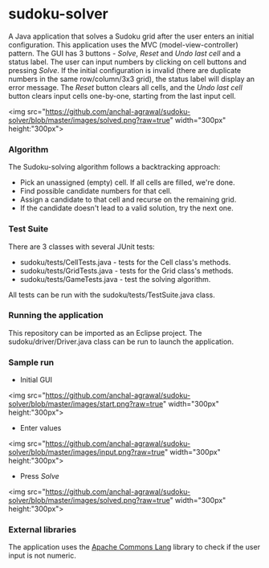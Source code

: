 # sudoku-solver

A Java application that solves a Sudoku grid after the user enters an initial configuration. This application uses the MVC (model-view-controller) pattern. The GUI has 3 buttons - *Solve*, *Reset* and *Undo last cell* and a status label. The user can input numbers by clicking on cell buttons and pressing *Solve*. If the initial configuration is invalid (there are duplicate numbers in the same row/column/3x3 grid), the status label will display an error message. The *Reset* button clears all cells, and the *Undo last cell* button clears input cells one-by-one, starting from the last input cell.

<img src="https://github.com/anchal-agrawal/sudoku-solver/blob/master/images/solved.png?raw=true" width="300px" height:"300px">

### Algorithm

The Sudoku-solving algorithm follows a backtracking approach:

* Pick an unassigned (empty) cell. If all cells are filled, we're done.
* Find possible candidate numbers for that cell.
* Assign a candidate to that cell and recurse on the remaining grid.
* If the candidate doesn't lead to a valid solution, try the next one.

### Test Suite

There are 3 classes with several JUnit tests:

* sudoku/tests/CellTests.java - tests for the Cell class's methods.
* sudoku/tests/GridTests.java - tests for the Grid class's methods.
* sudoku/tests/GameTests.java - test the solving algorithm.

All tests can be run with the sudoku/tests/TestSuite.java class.

### Running the application

This repository can be imported as an Eclipse project. The sudoku/driver/Driver.java class can be run to launch the application.

### Sample run

* Initial GUI

<img src="https://github.com/anchal-agrawal/sudoku-solver/blob/master/images/start.png?raw=true" width="300px" height:"300px">

* Enter values

<img src="https://github.com/anchal-agrawal/sudoku-solver/blob/master/images/input.png?raw=true" width="300px" height:"300px">

* Press *Solve*

<img src="https://github.com/anchal-agrawal/sudoku-solver/blob/master/images/solved.png?raw=true" width="300px" height:"300px">

### External libraries

The application uses the [Apache Commons Lang](http://commons.apache.org/proper/commons-lang/) library to check if the user input is not numeric.